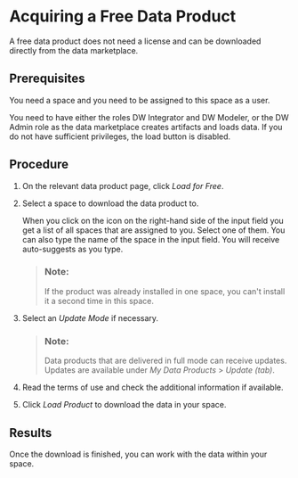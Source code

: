<!-- loio4841bebb588f46ed9839b7a6e31e2da8 -->

# Acquiring a Free Data Product

A free data product does not need a license and can be downloaded directly from the data marketplace.



<a name="loio4841bebb588f46ed9839b7a6e31e2da8__prereq_dlx_shp_n4b"/>

## Prerequisites

You need a space and you need to be assigned to this space as a user.

You need to have either the roles DW Integrator and DW Modeler, or the DW Admin role as the data marketplace creates artifacts and loads data. If you do not have sufficient privileges, the load button is disabled.



<a name="loio4841bebb588f46ed9839b7a6e31e2da8__steps_mv4_thp_n4b"/>

## Procedure

1.  On the relevant data product page, click *Load for Free*.

2.  Select a space to download the data product to.

    When you click on the icon on the right-hand side of the input field you get a list of all spaces that are assigned to you. Select one of them. You can also type the name of the space in the input field. You will receive auto-suggests as you type.

    > ### Note:  
    > If the product was already installed in one space, you can't install it a second time in this space.

3.  Select an *Update Mode* if necessary.

    > ### Note:  
    > Data products that are delivered in full mode can receive updates. Updates are available under *My Data Products* \> *Update \(tab\)*.

4.  Read the terms of use and check the additional information if available.

5.  Click *Load Product* to download the data in your space.




<a name="loio4841bebb588f46ed9839b7a6e31e2da8__result_zng_gnp_n4b"/>

## Results

Once the download is finished, you can work with the data within your space.

